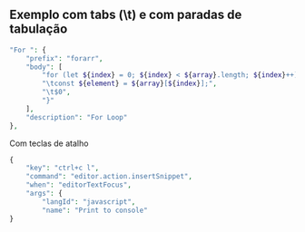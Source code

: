 ## Exemplo com tabs (\t) e com paradas de tabulação
```php
"For ": {
    "prefix": "forarr",
    "body": [
        "for (let ${index} = 0; ${index} < ${array}.length; ${index}++) {",
        "\tconst ${element} = ${array}[${index}];",
        "\t$0",
        "}"
    ],
    "description": "For Loop"
},
```
Com teclas de atalho
```php
{
    "key": "ctrl+c l",
    "command": "editor.action.insertSnippet",
    "when": "editorTextFocus",
    "args": {
        "langId": "javascript",
        "name": "Print to console"
}
```

